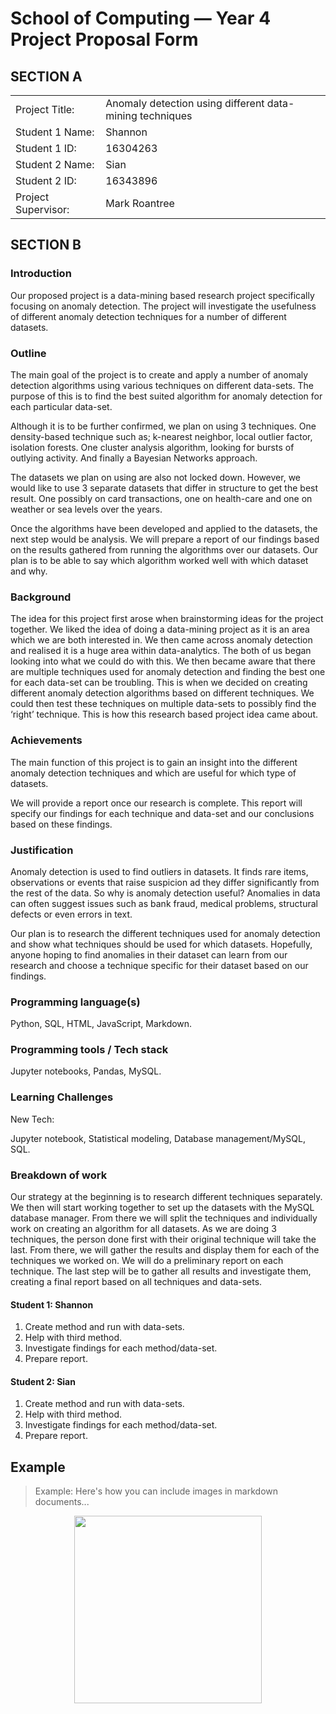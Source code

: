 # School of Computing &mdash; Year 4 Project Proposal Form


## SECTION A

|                     |                   |
|---------------------|-------------------|
|Project Title:       | Anomaly detection using different data-mining techniques            |
|Student 1 Name:      | Shannon     |
|Student 1 ID:        | 16304263            |
|Student 2 Name:      | Sian            |
|Student 2 ID:        | 16343896            |
|Project Supervisor:  | Mark Roantree            |



## SECTION B


### Introduction

Our proposed project is a data-mining based research project specifically focusing on anomaly detection. The project will investigate the usefulness of different anomaly detection techniques for a number of different datasets.

### Outline

The main goal of the project is to create and apply a number of anomaly detection algorithms using various techniques on different data-sets. The purpose of this is to find the best suited algorithm for anomaly detection for each particular data-set.

Although it is to be further confirmed, we plan on using 3 techniques. One density-based technique such as; k-nearest neighbor, local outlier factor, isolation forests.
One cluster analysis algorithm, looking for bursts of outlying activity. And finally a Bayesian Networks approach.

The datasets we plan on using are also not locked down. However, we would like to use 3 separate datasets that differ in structure to get the best result. One possibly on card transactions, one on health-care and one on weather or sea levels over the years.

Once the algorithms have been developed and applied to the datasets, the next step would be analysis. We will prepare a report of our findings based on the results gathered from running the algorithms over our datasets. Our plan is to be able to say which algorithm worked well with which dataset and why.


### Background

The idea for this project first arose when brainstorming ideas for the project together. We liked the idea of doing a data-mining project as it is an area which we are both interested in. We then came across anomaly detection and realised it is a huge area within data-analytics. The both of us began looking into what we could do with this. We then became aware that there are multiple techniques used for anomaly detection and finding the best one for each data-set can be troubling. This is when we decided on creating different anomaly detection algorithms based on different techniques. We could then test these techniques on multiple data-sets to possibly find the ‘right’ technique. This is how this research based project idea came about.

### Achievements

The main function of this project is to gain an insight into the different anomaly detection techniques and which are useful for which type of datasets.

We will provide a report once our research is complete. This report will specify our findings for each technique and data-set and our conclusions based on these findings.

### Justification

Anomaly detection is used to find outliers in datasets. It finds rare items, observations or events that raise suspicion ad they differ significantly from the rest of the data. So why is anomaly detection useful? Anomalies in data can often suggest issues such as bank fraud, medical problems, structural defects or even errors in text.

Our plan is to research the different techniques used for anomaly detection and show what techniques should be used for which datasets. Hopefully, anyone hoping to find anomalies in their dataset can learn from our research and choose a technique specific for their dataset based on our findings.

### Programming language(s)

Python,
SQL,
HTML,
JavaScript,
Markdown.

### Programming tools / Tech stack

Jupyter notebooks,
Pandas,
MySQL.


### Learning Challenges

New Tech:

Jupyter notebook,
Statistical modeling,
Database management/MySQL,
SQL.

### Breakdown of work

Our strategy at the beginning is to research different techniques separately. 
We then will start working together to set up the datasets with the MySQL database manager.
From there we will split the techniques and individually work on creating an algorithm for all datasets.
As we are doing 3 techniques, the person done first with their original technique will take the last.
From there, we will gather the results and display them for each of the techniques we worked on. We will do a preliminary report on each technique.
The last step will be to gather all results and investigate them, creating a final report based on all techniques and data-sets.


#### Student 1: Shannon

1. Create method and run with data-sets.
2. Help with third method.
3. Investigate findings for each method/data-set.
4. Prepare report.


#### Student 2: Sian

1. Create method and run with data-sets.
2. Help with third method.
3. Investigate findings for each method/data-set.
4. Prepare report.
## Example

> Example: Here's how you can include images in markdown documents...

<!-- Basically, just use HTML! -->

<p align="center">
  <img src="./res/cat.png" width="300px">
</p>

